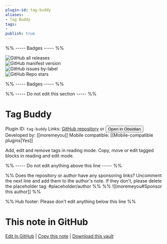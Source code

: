 ```yaml
---
plugin-id: tag-buddy
aliases:
- Tag Buddy
tags: 
- 
publish: true
---
```


%% ----- Badges ----- %%

![GitHub all releases](https://img.shields.io/github/downloads/moremeyou/Obsidian-Tag-Buddy/total?color=573E7A&logo=github&style=for-the-badge)   
![GitHub manifest version](https://img.shields.io/github/manifest-json/v/moremeyou/Obsidian-Tag-Buddy?color=573E7A&logo=github&style=for-the-badge)   
![GitHub issues by-label](https://img.shields.io/github/issues/moremeyou/Obsidian-Tag-Buddy/help%20wanted?color=573E7A&logo=github&style=for-the-badge)   
![GitHub Repo stars](https://img.shields.io/github/stars/moremeyou/Obsidian-Tag-Buddy?color=573E7A&logo=github&style=for-the-badge)

%% ----- Badges ----- %%

%% ----- Do not edit this section ----- %%

# Tag Buddy

Plugin ID: `tag-buddy`
Links: [GitHub repository](https://github.com/moremeyou/Obsidian-Tag-Buddy) or [<button id=HH>Open in Obsidian</button>](obsidian://show-plugin?id=tag-buddy)
Developed by: [[moremeyou]]
Mobile compatible: [[Mobile-compatible plugins|Yes]]

Add, edit and remove tags in reading mode. Copy, move or edit tagged blocks in reading and edit mode.

%% ----- Do not edit anything above this line ----- %% 

%% Does the repository or author have any sponsoring links? Uncomment the next line and add them to the author's note. If they don't, please delete the placeholder tag: #placeholder/author %%
%% ![[moremeyou#Sponsor this author]] %%

%% Hub footer: Please don't edit anything below this line %%

# This note in GitHub

<span class="git-footer">[Edit In GitHub](https://github.dev/obsidian-community/obsidian-hub/blob/main/02%20-%20Community%20Expansions/02.05%20All%20Community%20Expansions/Plugins/tag-buddy.md "git-hub-edit-note") | [Copy this note](https://raw.githubusercontent.com/obsidian-community/obsidian-hub/main/02%20-%20Community%20Expansions/02.05%20All%20Community%20Expansions/Plugins/tag-buddy.md "git-hub-copy-note") | [Download this vault](https://github.com/obsidian-community/obsidian-hub/archive/refs/heads/main.zip "git-hub-download-vault") </span>
